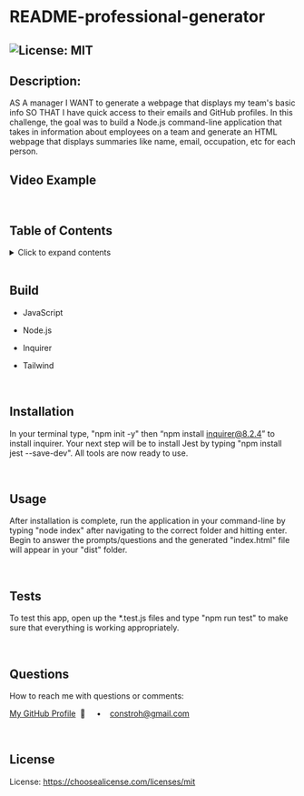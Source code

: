 # README-professional-generator

## ![License: MIT](https://img.shields.io/badge/License-MIT-yellow.svg)

## **Description:**

AS A manager I WANT to generate a webpage that displays my team's basic info SO THAT I have quick access to their emails and GitHub profiles. In this challenge, the goal was to build a Node.js command-line application that takes in information about employees on a team and generate an HTML webpage that displays summaries like name, email, occupation, etc for each person.

## **Video Example**

<!-- (https://drive.google.com/file/d/1g8awS5oUSSF2yRsQrvKXuZR5yjHPCknJ/view?usp=sharing) -->

  <br/>

## **Table of Contents**

  <details>
  <summary>Click to expand contents</summary>

### [Build](#Build)

### [Description](#Description)

### [Installation](#Installation)

### [Usage](#Usage)

### [Tests](#Tests)

### [Questions](#Questions)

### [License](#License)

  </details>

  <br/>

## **Build**

- JavaScript
- Node.js
- Inquirer
- Tailwind

  <br/>

## **Installation**

In your terminal type, "npm init -y" then “npm install inquirer@8.2.4” to install inquirer. Your next step will be to install Jest by typing "npm install jest --save-dev". All tools are now ready to use.

  <br/>
  
  ## **Usage**
  After installation is complete, run the application in your command-line by typing "node index" after navigating to the correct folder and hitting enter. Begin to answer the prompts/questions and the generated "index.html" file will appear in your "dist" folder.

  <br/>

## **Tests**

To test this app, open up the *.test.js files and type "npm run test" to make sure that everything is working appropriately.

  <br/>

## **Questions**

How to reach me with questions or comments:

[My GitHub Profile](https://github.com/connbstro)&nbsp; 📂 &nbsp;&nbsp;&nbsp; • &nbsp;&nbsp;&nbsp;constroh@gmail.com&nbsp;

  <br/>

## **License**

License: https://choosealicense.com/licenses/mit
